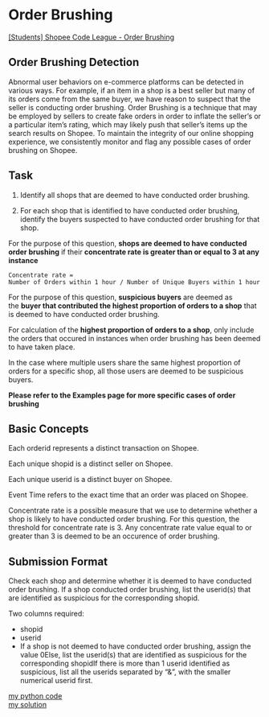# Order Brushing

[[Students] Shopee Code League - Order Brushing](https://www.kaggle.com/c/students-order-brushing-1)

## **Order Brushing Detection**

Abnormal user behaviors on e-commerce platforms can be detected in various ways. For example, if an item in a shop is a best seller but many of its orders come from the same buyer, we have reason to suspect that the seller is conducting order brushing. Order Brushing is a technique that may be employed by sellers to create fake orders in order to inflate the seller’s or a particular item’s rating, which may likely push that seller’s items up the search results on Shopee. To maintain the integrity of our online shopping experience, we consistently monitor and flag any possible cases of order brushing on Shopee.

## **Task**

1. Identify all shops that are deemed to have conducted order brushing.

2. For each shop that is identified to have conducted order brushing, identify the buyers suspected to have conducted order brushing for that shop.

For the purpose of this question, **shops are deemed to have conducted order brushing** if their **concentrate rate is greater than or equal to 3 at any instance**

```
Concentrate rate = 
Number of Orders within 1 hour / Number of Unique Buyers within 1 hour
```

For the purpose of this question, **suspicious buyers** are deemed as the **buyer that contributed the highest proportion of orders to a shop** that is deemed to have conducted order brushing.

For calculation of the **highest proportion of orders to a shop**, only include the orders that occured in instances when order brushing has been deemed to have taken place.

In the case where multiple users share the same highest proportion of orders for a specific shop, all those users are deemed to be suspicious buyers.

**Please refer to the Examples page for more specific cases of order brushing**

## **Basic Concepts**

Each orderid represents a distinct transaction on Shopee.

Each unique shopid is a distinct seller on Shopee.

Each unique userid is a distinct buyer on Shopee.

Event Time refers to the exact time that an order was placed on Shopee.

Concentrate rate is a possible measure that we use to determine whether a shop is likely to have conducted order brushing. For this question, the threshold for concentrate rate is 3. Any concentrate rate value equal to or greater than 3 is deemed to be an occurence of order brushing.

## **Submission Format**

Check each shop and determine whether it is deemed to have conducted order brushing. If a shop conducted order brushing, list the userid(s) that are identified as suspicious for the corresponding shopid.

Two columns required:

- shopid
- userid
- If a shop is not deemed to have conducted order brushing, assign the value 0Else, list the userid(s) that are identified as suspicious for the corresponding shopidIf there is more than 1 userid identified as suspicious, list all the userids separated by “&”, with the smaller numerical userid first.

[my python code](https://github.com/sirapat-tm/ShopeeCodeLeague2020/blob/master/OrderBrushing/Orderbrushing.ipynb)  
[my solution](https://github.com/sirapat-tm/ShopeeCodeLeague2020/blob/master/OrderBrushing/solution.csv)
